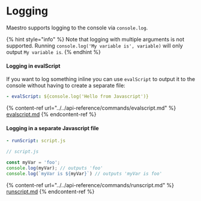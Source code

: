 # Logging

Maestro supports logging to the console via `console.log`.

{% hint style="info" %}
Note that logging with multiple arguments is not supported. Running `console.log('My variable is', variable)` will only output `My variable is`.
{% endhint %}

#### Logging in evalScript

If you want to log something inline you can use `evalScript` to output it to the console without having to create a separate file:

```yaml
- evalScript: ${console.log('Hello from Javascript')}
```

{% content-ref url="../../api-reference/commands/evalscript.md" %}
[evalscript.md](../../api-reference/commands/evalscript.md)
{% endcontent-ref %}

#### Logging in a separate Javascript file

```yaml
- runScript: script.js
```

```javascript
// script.js

const myVar = 'foo';
console.log(myVar); // outputs 'foo'
console.log(`myVar is ${myVar}`) // outputs 'myVar is foo'
```

{% content-ref url="../../api-reference/commands/runscript.md" %}
[runscript.md](../../api-reference/commands/runscript.md)
{% endcontent-ref %}
